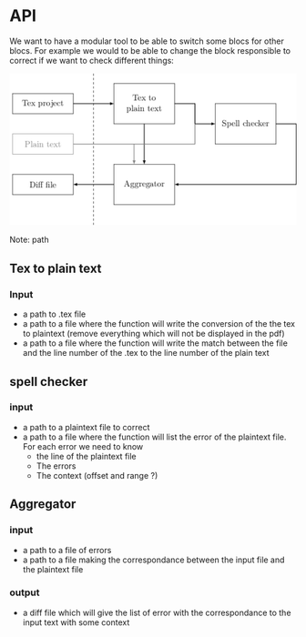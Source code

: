 
# API

We want to have a modular tool to be able to switch some blocs for other blocs. For example we would to be able to change the block responsible to correct if we want to check different things:

![Schematic bloc](images/bloc.png)

Note: path 

## Tex to plain text
### Input
- a path to .tex file
- a path to a file where the function will write the conversion of the the tex to plaintext (remove everything which will not be displayed in the pdf)
- a path to a file where the function will write the match between the file and the line number of the .tex to the line number of the plain text

## spell checker
### input
- a path to a plaintext file to correct
- a path to a file where the function will list the error of the plaintext file. For each error we need to know 
  - the line of the plaintext file
  - The errors
  - The context (offset and range ?)
## Aggregator
### input
- a path to a file of errors
- a path to a file making the correspondance between the input file and the plaintext file
### output
- a diff file which will give the list of error with the correspondance to the input text with some context
